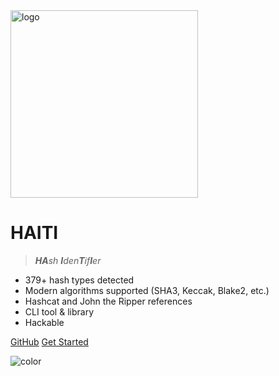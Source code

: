 <img src="_media/logo.png" data-origin="_media/logo.png" alt="logo" height="300">

# HAITI

> _**HA**sh **I**den**T**if**I**er_

- 379+ hash types detected
- Modern algorithms supported (SHA3, Keccak, Blake2, etc.) 
- Hashcat and John the Ripper references
- CLI tool & library
- Hackable

[GitHub](https://github.com/noraj/haiti/)
[Get Started](pages/quick-start?id=quick-start)

![color](#ffffff)
